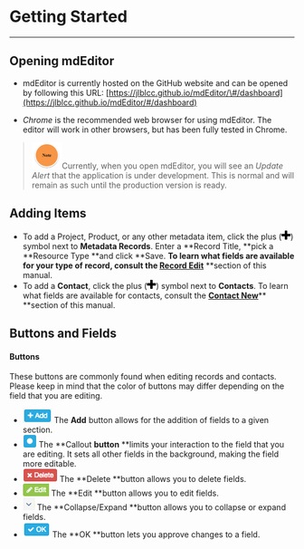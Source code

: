 # Getting Started

---

## Opening mdEditor

* mdEditor is currently hosted on the GitHub website and can be opened by following this URL: [https://jlblcc.github.io/mdEditor/\#/dashboard](https://jlblcc.github.io/mdEditor/#/dashboard)

* _Chrome_ is the recommended web browser for using mdEditor. The editor will work in other browsers, but has been fully tested in Chrome.

> ![](/assets/note_small.png)Currently, when you open mdEditor, you will see an _Update Alert_ that the application is under development. This is normal and will remain as such until the production version is ready.

## Adding Items

* To add a Project, Product, or any other metadata item, click the plus \(![](/assets/symbol_plus_16.png)\) symbol next to **Metadata Records**. Enter a **Record Title, **pick a **Resource Type **and click **Save. **To learn what fields are available for your type of record, consult the [**Record Edit**](/record\edit.md)** **section of this manual.
* To add a **Contact**, click the plus \(![](/assets/symbol_plus_16.png)\) symbol next to **Contacts**. To learn what fields are available for contacts, consult the [**Contact New**](/contact\new.md)** **section of this manual.

## Buttons and Fields

#### Buttons

These buttons are commonly found when editing records and contacts. Please keep in mind that the color of buttons may differ depending on the field that you are editing.

* ![](/assets/add_button.png) The **Add** button allows for the addition of fields to a given section.
* ![](/assets/callout_button.png) The **Callout **button** **limits your interaction to the field that you are editing. It sets all other fields in the background, making the field more editable.
* ![](/assets/delete_button.png) The **Delete **button allows you to delete fields.
* ![](/assets/edit_field_button.png) The **Edit **button allows you to edit fields.
* ![](/assets/expand_collapse_button.png) The **Collapse/Expand **button allows you to collapse or expand fields.
* ![](/assets/ok_button.png) The **OK **button lets you approve changes to a field.



